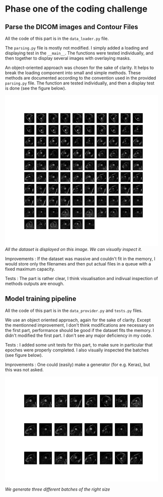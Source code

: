 # Phase one of the coding challenge

## Parse the DICOM images and Contour Files

All the code of this part is in the `data_loader.py` file.

The `parsing.py` file is mostly not modified. I simply added a loading and displaying test in the `__main__`.
The functions were tested individually, and then together to display several images with overlaying masks.

An object-oriented approach was chosen for the sake of clarity. It helps to break the loading component into small and simple methods. 
These methods are documented according to the convention used in the provided `parsing.py` file.
The function are tested individually, and then a display test is done (see the figure below).

![Display of the iamges and masks](/figures/dataset_visu.png)
*All the dataset is displayed on this image. We can visually inspect it.*

Improvements :
If the dataset was massive and couldn't fit in the memory, I would store only the filenames and then put actual files in a queue with a fixed maximum capacity.

Tests :
The part is rather clear, I think visualisation and indivual inspection of methods outputs are enough.


## Model training pipeline

All the code of this part is in the `data_provider.py` and `tests.py` files.

We use an object oriented approach, again for the sake of clarity. Except the mentionned improvement, I don't think modifications are necessary on the first part, performance should be good if the dataset fits the memory. I didn't modified the first part. I don't see any major deficiency in my code.

Tests :
I added some unit tests for this part, to make sure in particular that epoches were properly completed. I also visually inspected the batches (see figure below).

Improvements :
One could (easily) make a generator (for e.g. Keras), but this was not asked. 

![Display of the iamges and masks](/figures/three_batches.png)

*We generate three different batches of the right size*


